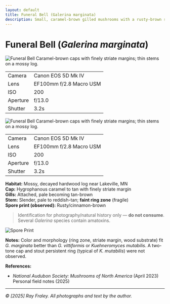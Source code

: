 ```yaml
---
layout: default
title: Funeral Bell (Galerina marginata)
description: Small, caramel-brown gilled mushrooms with a rusty-brown spore print on mossy wood; likely the deadly Funeral Bell.
---
```


# Funeral Bell (*Galerina marginata*)

![Funeral Bell](/assets/funeral-bell/E1A6449.jpg)
Caramel-brown caps with finely striate margins; thin stems on a mossy log.
<!-- EXIF Data -->
<div id="E21A6449EXIF">
  <table class="table table-sm table-dark text-light text-center border-light">
    <tbody>
      <tr><td>Camera</td><td>Canon EOS 5D Mk IV</td></tr>
      <tr><td>Lens</td><td>EF100mm f/2.8 Macro USM</td></tr>
      <tr><td>ISO</td><td>200</td></tr>
      <tr><td>Aperture</td><td>f/13.0</td></tr>
      <tr><td>Shutter</td><td>3.2s</td></tr>
    </tbody>
  </table>
</div>


![Funeral Bell](/assets/funeral-bell/E1A6452.jpg)
Caramel-brown caps with finely striate margins; thin stems on a mossy log.
<!-- EXIF Data -->
<div id="E21A6452EXIF">
  <table class="table table-sm table-dark text-light text-center border-light">
    <tbody>
      <tr><td>Camera</td><td>Canon EOS 5D Mk IV</td></tr>
      <tr><td>Lens</td><td>EF100mm f/2.8 Macro USM</td></tr>
      <tr><td>ISO</td><td>200</td></tr>
      <tr><td>Aperture</td><td>f/13.0</td></tr>
      <tr><td>Shutter</td><td>3.2s</td></tr>
    </tbody>
  </table>
</div>

**Habitat:** Mossy, decayed hardwood log near Lakeville, MN  
**Cap:** Hygrophanous caramel to tan with finely striate margin  
**Gills:** Attached, pale becoming tan-brown  
**Stem:** Slender, pale to reddish-tan; **faint ring zone** (fragile)  
**Spore print (observed):** Rusty/cinnamon-brown

> Identification for photography/natural history only — **do not consume**. Several *Galerina* species contain amatoxins.

![Spore Print](/assets/funeral-bell/E21A6462.jpg)

**Notes:** Color and morphology (ring zone, striate margin, wood substrate) fit *G. marginata* better than *G. vittiformis* or *Kuehneromyces mutabilis*. A two-tone cap and stout persistent ring (typical of *K. mutabilis*) were not observed.



**References:**  
- *National Audubon Society: Mushrooms of North America* (April 2023)  
Personal field notes (2025)
---

*© [2025] Ray Fraley. All photographs and text by the author.*
